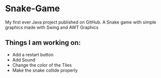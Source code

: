 # Snake-Game
My first ever Java project published on GitHub. A Snake game with simple graphics made with Swing and AWT Graphics

## Things I am working on:
* Add a restart button
* Add Sound
* Change the color of the Tiles
* Make the snake collide properly
